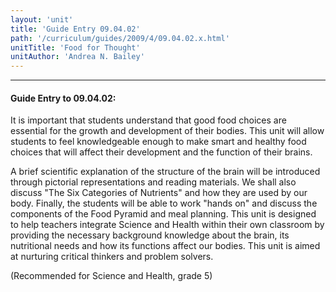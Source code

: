 ```yaml
---
layout: 'unit'
title: 'Guide Entry 09.04.02'
path: '/curriculum/guides/2009/4/09.04.02.x.html'
unitTitle: 'Food for Thought'
unitAuthor: 'Andrea N. Bailey'
---
```


<body>
<hr/>
 <h4>
  Guide Entry to 09.04.02:
 </h4>
 It is important that students understand that good food choices are essential for the growth and development of their bodies. This unit will allow students to feel knowledgeable enough to make smart and healthy food choices that will affect their development and the function of their brains.
<p>
  A brief scientific explanation of   the structure of the brain will be introduced through pictorial representations and reading materials. We shall also discuss "The Six Categories of Nutrients" and how they are used by our body.  Finally, the students will be able to work "hands on" and discuss the components of the Food Pyramid and meal planning. This unit is designed to help teachers integrate Science and Health within their own classroom by providing the necessary background knowledge about the brain, its nutritional needs and how its functions affect our bodies.  This unit is aimed at nurturing critical thinkers and problem solvers.
 </p>
<p>
  (Recommended for Science and Health, grade 5)
 </p>

</body>
